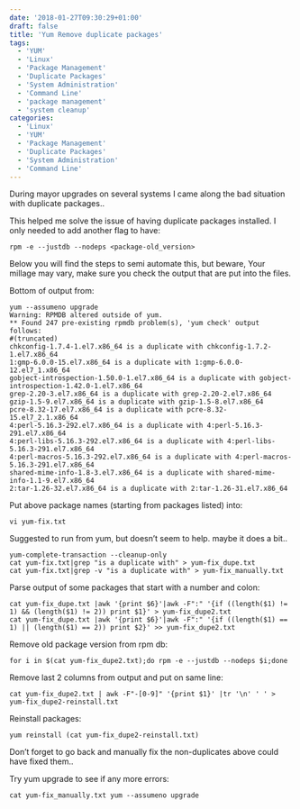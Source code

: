 ```yaml
---
date: '2018-01-27T09:30:29+01:00'
draft: false
title: 'Yum Remove duplicate packages'
tags:
  - 'YUM'
  - 'Linux'
  - 'Package Management'
  - 'Duplicate Packages'
  - 'System Administration'
  - 'Command Line'
  - 'package management'
  - 'system cleanup'
categories:
  - 'Linux'
  - 'YUM'
  - 'Package Management'
  - 'Duplicate Packages'
  - 'System Administration'
  - 'Command Line'
---
```


During mayor upgrades on several systems I came along the bad situation with duplicate packages..

This helped me solve the issue of having duplicate packages installed.
I only needed to add another flag to have:

```
rpm -e --justdb --nodeps <package-old_version>
```
Below you will find the steps to semi automate this, but beware, Your millage may vary, make sure you check the output that are put into the files.

Bottom of output from:
```
yum --assumeno upgrade
Warning: RPMDB altered outside of yum.
** Found 247 pre-existing rpmdb problem(s), 'yum check' output follows:
#(truncated)
chkconfig-1.7.4-1.el7.x86_64 is a duplicate with chkconfig-1.7.2-1.el7.x86_64
1:gmp-6.0.0-15.el7.x86_64 is a duplicate with 1:gmp-6.0.0-12.el7_1.x86_64
gobject-introspection-1.50.0-1.el7.x86_64 is a duplicate with gobject-introspection-1.42.0-1.el7.x86_64
grep-2.20-3.el7.x86_64 is a duplicate with grep-2.20-2.el7.x86_64
gzip-1.5-9.el7.x86_64 is a duplicate with gzip-1.5-8.el7.x86_64
pcre-8.32-17.el7.x86_64 is a duplicate with pcre-8.32-15.el7_2.1.x86_64
4:perl-5.16.3-292.el7.x86_64 is a duplicate with 4:perl-5.16.3-291.el7.x86_64
4:perl-libs-5.16.3-292.el7.x86_64 is a duplicate with 4:perl-libs-5.16.3-291.el7.x86_64
4:perl-macros-5.16.3-292.el7.x86_64 is a duplicate with 4:perl-macros-5.16.3-291.el7.x86_64
shared-mime-info-1.8-3.el7.x86_64 is a duplicate with shared-mime-info-1.1-9.el7.x86_64
2:tar-1.26-32.el7.x86_64 is a duplicate with 2:tar-1.26-31.el7.x86_64
```

Put above package names (starting from packages listed) into:
```
vi yum-fix.txt
```

Suggested to run from yum, but doesn’t seem to help. maybe it does a bit..

```
yum-complete-transaction --cleanup-only
cat yum-fix.txt|grep "is a duplicate with" > yum-fix_dupe.txt
cat yum-fix.txt|grep -v "is a duplicate with" > yum-fix_manually.txt
```

Parse output of some packages that start with a number and colon:
```
cat yum-fix_dupe.txt |awk '{print $6}'|awk -F":" '{if ((length($1) != 1) && (length($1) != 2)) print $1}' > yum-fix_dupe2.txt 
cat yum-fix_dupe.txt |awk '{print $6}'|awk -F":" '{if ((length($1) == 1) || (length($1) == 2)) print $2}' >> yum-fix_dupe2.txt
```

Remove old package version from rpm db:
```
for i in $(cat yum-fix_dupe2.txt);do rpm -e --justdb --nodeps $i;done 
```

Remove last 2 columns from output and put on same line:
```
cat yum-fix_dupe2.txt | awk -F"-[0-9]" '{print $1}' |tr '\n' ' ' > yum-fix_dupe2-reinstall.txt 
```

Reinstall packages:
```
yum reinstall (cat yum-fix_dupe2-reinstall.txt) 
```

Don’t forget to go back and manually fix the non-duplicates above could have fixed them..

Try yum upgrade to see if any more errors:
```
cat yum-fix_manually.txt yum --assumeno upgrade
```
